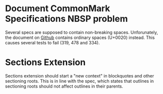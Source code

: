# Document CommonMark Specifications NBSP problem
Several specs are supposed to contain non-breaking spaces. Unforunately, the 
document on [Github](https://github.com/commonmark/CommonMark/blob/master/spec.txt#L10) contains ordinary spaces (U+0020) instead. 
This causes several tests to fail (319, 478 and 334).

# Sections Extension
Sections extension should start a "new context" in blockquotes and other sectioning roots. This is in line with the spec, which states that outlines in sectioning roots should not affect outlines in their parents.
